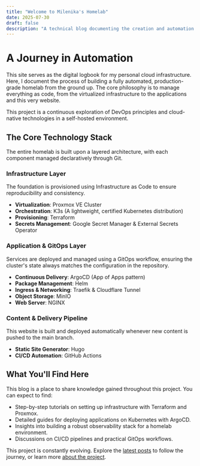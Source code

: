 ```yaml
---
title: "Welcome to Milenika's Homelab"
date: 2025-07-30
draft: false
description: "A technical blog documenting the creation and automation of a modern homelab using Kubernetes, GitOps, and Infrastructure as Code."
---
```


# A Journey in Automation

This site serves as the digital logbook for my personal cloud infrastructure. Here, I document the process of building a fully automated, production-grade homelab from the ground up. The core philosophy is to manage everything as code, from the virtualized infrastructure to the applications and this very website.

This project is a continuous exploration of DevOps principles and cloud-native technologies in a self-hosted environment.

## The Core Technology Stack

The entire homelab is built upon a layered architecture, with each component managed declaratively through Git.

### Infrastructure Layer
The foundation is provisioned using Infrastructure as Code to ensure reproducibility and consistency.
- **Virtualization**: Proxmox VE Cluster
- **Orchestration**: K3s (A lightweight, certified Kubernetes distribution)
- **Provisioning**: Terraform
- **Secrets Management**: Google Secret Manager & External Secrets Operator

### Application & GitOps Layer
Services are deployed and managed using a GitOps workflow, ensuring the cluster's state always matches the configuration in the repository.
- **Continuous Delivery**: ArgoCD (App of Apps pattern)
- **Package Management**: Helm
- **Ingress & Networking**: Traefik & Cloudflare Tunnel
- **Object Storage**: MinIO
- **Web Server**: NGINX

### Content & Delivery Pipeline
This website is built and deployed automatically whenever new content is pushed to the main branch.
- **Static Site Generator**: Hugo
- **CI/CD Automation**: GitHub Actions

## What You'll Find Here

This blog is a place to share knowledge gained throughout this project. You can expect to find:

- Step-by-step tutorials on setting up infrastructure with Terraform and Proxmox.
- Detailed guides for deploying applications on Kubernetes with ArgoCD.
- Insights into building a robust observability stack for a homelab environment.
- Discussions on CI/CD pipelines and practical GitOps workflows.

This project is constantly evolving. Explore the [latest posts](/posts/) to follow the journey, or learn more [about the project](/about/).
